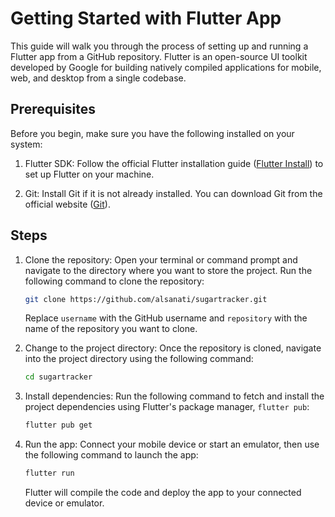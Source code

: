 # Getting Started with Flutter App

This guide will walk you through the process of setting up and running a Flutter app from a GitHub repository. Flutter is an open-source UI toolkit developed by Google for building natively compiled applications for mobile, web, and desktop from a single codebase.

## Prerequisites

Before you begin, make sure you have the following installed on your system:

1. Flutter SDK: Follow the official Flutter installation guide ([Flutter Install](https://flutter.dev/docs/get-started/install)) to set up Flutter on your machine.

2. Git: Install Git if it is not already installed. You can download Git from the official website ([Git](https://git-scm.com/downloads)).

## Steps

1. Clone the repository: Open your terminal or command prompt and navigate to the directory where you want to store the project. Run the following command to clone the repository:

   ```bash
   git clone https://github.com/alsanati/sugartracker.git
   ```

   Replace `username` with the GitHub username and `repository` with the name of the repository you want to clone.

2. Change to the project directory: Once the repository is cloned, navigate into the project directory using the following command:

   ```bash
   cd sugartracker
   ```


3. Install dependencies: Run the following command to fetch and install the project dependencies using Flutter's package manager, `flutter pub`:

   ```bash
   flutter pub get
   ```

4. Run the app: Connect your mobile device or start an emulator, then use the following command to launch the app:

   ```bash
   flutter run
   ```

   Flutter will compile the code and deploy the app to your connected device or emulator.


